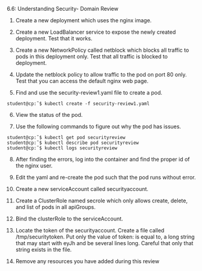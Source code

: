 6.6: Understanding Security- Domain Review

1. Create a new deployment which uses the nginx image.


2. Create a new LoadBalancer service to expose the newly created deployment. Test that it works.


3. Create a new NetworkPolicy called netblock which blocks all traffic to pods in this deployment only. Test that all traffic is blocked to deployment.


4. Update the netblock policy to allow traffic to the pod on port 80 only. Test that you can access the default nginx web page.


5. Find and use the security-review1.yaml file to create a pod.

```
student@cp:˜$ kubectl create -f security-review1.yaml
```

6. View the status of the pod.


7. Use the following commands to figure out why the pod has issues.

```
student@cp:˜$ kubectl get pod securityreview
student@cp:˜$ kubectl describe pod securityreview
student@cp:˜$ kubectl logs securityreview
```

8. After finding the errors, log into the container and find the proper id of the nginx user.


9.  Edit the yaml and re-create the pod such that the pod runs without error.


10. Create a new serviceAccount called securityaccount.


11. Create a ClusterRole named secrole which only allows create, delete, and list of pods in all apiGroups.


12. Bind the clusterRole to the serviceAccount.


13. Locate the token of the securityaccount. Create a file called /tmp/securitytoken. Put only the value of token: is equal to, a long string that may start with eyJh and be several lines long. Careful that only that string exists in the file.


14. Remove any resources you have added during this review